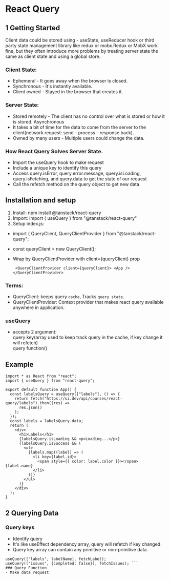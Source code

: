 # React Query

## 1 Getting Started

Client data could be stored using - useState, useReducer hook or third party state management library like redux or mobx.Redux or MobX work fine, but they often introduce more problems by treating server state the same as client state and using a global store.

### Client State:

- Ephemeral - It goes away when the browser is closed.
- Synchronous - It's instantly available.
- Client owned - Stayed in the browser that creates it.

### Server State:

- Stored remotely - The client has no control over what is stored or how it is stored.
  Asynchronous
- It takes a bit of time for the data to come from the server to the client(network request: send - process - response back).
- Owned by many users - Multiple users could change the data.

### How React Query Solves Server State.

- Import the useQuery hook to make request
- Include a unique key to identify this query
- Access query.isError, query.error.message, query.isLoading, query.isFetching, and query.data to get the state of our request
- Call the refetch method on the query object to get new data

## Installation and setup

1.  Install: npm install @tanstack/react-query
2.  Import: import { useQuery } from "@tanstack/react-query"
3.  Setup index.js:

- import { QueryClient, QueryClientProvider } from "@tanstack/react-query";
- const queryClient = new QueryClient();

- Wrap <app/> by QueryClientProvider with client={queryClient} prop

  ` <QueryClientProvider client={queryClient}>
  <App />
</QueryClientProvider>`

### Terms:

- QueryClient: keeps query `cache`, Tracks `query state`.
- QueryClientProvider: Context provider that makes react query available anywhere in application.

### useQuery

- accepts 2 argument:  
  query key(array used to keep track query in the cache, if key change it will refetch)  
  query function()
  
## Example 
```  
import * as React from "react";
import { useQuery } from "react-query";

export default function App() {
  const labelsQuery = useQuery(["labels"], () => {
    return fetch("https://ui.dev/api/courses/react-query/labels").then((res) =>
      res.json()
    );
  });
  const labels = labelsQuery.data;
  return (
    <div>
      <h1>Labels</h1>
      {labelsQuery.isLoading && <p>Loading...</p>}
      {labelsQuery.isSuccess && (
        <ul>
          {labels.map((label) => (
            <li key={label.id}>
              <span style={{ color: label.color }}></span> {label.name}
            </li>
          ))}
        </ul>
      )}
    </div>
  );
}  
```  
## 2 Querying Data
### Query keys
- Identify query
- It's like useEffect dependency array, query will refetch if key changed.
- Query key array can contain any primitive or non-primitive data.
````  useQuery(["users", 1], fetchUser);
useQuery(["labels", labelName], fetchLabel);
useQuery(["issues", {completed: false}], fetchIssues); ```
### Query Function
- Make data request
